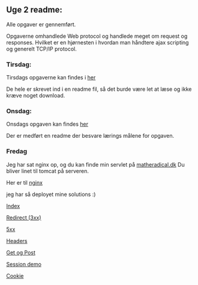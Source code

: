 ## Uge 2 readme:

Alle opgaver er gennemført.

Opgaverne omhandlede Web protocol og handlede meget om request og responses. Hvilket er en hjørnesten i hvordan man håndtere ajax scripting og generelt TCP/IP protocol.


### Tirsdag:

Tirsdags opgaverne kan findes i [her](https://github.com/cph-mn521/week2/tree/master/27_8_thirs) 

De hele er skrevet ind i en readme fil, så det burde være let at læse og ikke kræve noget download.


### Onsdag:

Onsdags opgaven kan findes [her](https://github.com/cph-mn521/week2/tree/master/28_8_wed) 

Der er medført en readme der besvare lærings målene for opgaven.

### Fredag

Jeg har sat nginx op, og du kan finde min servlet på [matheradical.dk](http://www.matheradical.dk:8080/) 
Du bliver linet til tomcat på serveren.

Her er til [nginx](http://www.matheradical.dk:80/) 

jeg har så deployet mine solutions :)

[Index](http://www.matheradical.dk:8080/w2/)

[Redirect (3xx)](http://www.matheradical.dk:8080/w2/redirect)

[5xx](http://www.matheradical.dk:8080/w2/ups)

[Headers](http://www.matheradical.dk:8080/w2/reqheaders)

[Get og Post](http://www.matheradical.dk:8080/w2/getpost.html)

[Session demo](http://www.matheradical.dk:8080/w2/sescook)

[Cookie](http://www.matheradical.dk:8080/w2/CookieDemo)

